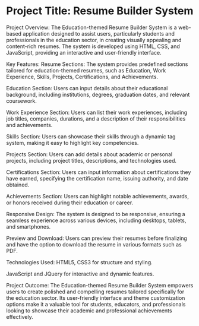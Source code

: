 # Project Title: Resume Builder System

Project Overview: The Education-themed Resume Builder System is a web-based application designed to assist users, particularly students and professionals in the education sector, in creating visually appealing and content-rich resumes. The system is developed using HTML, CSS, and JavaScript, providing an interactive and user-friendly interface.

Key Features:
Resume Sections:
The system provides predefined sections tailored for education-themed resumes, such as Education, Work Experience, Skills, Projects, Certifications, and Achievements.

Education Section:
Users can input details about their educational background, including institutions, degrees, graduation dates, and relevant coursework.

Work Experience Section:
Users can list their work experiences, including job titles, companies, durations, and a description of their responsibilities and achievements.

Skills Section:
Users can showcase their skills through a dynamic tag system, making it easy to highlight key competencies.

Projects Section:
Users can add details about academic or personal projects, including project titles, descriptions, and technologies used.

Certifications Section:
Users can input information about certifications they have earned, specifying the certification name, issuing authority, and date obtained.

Achievements Section:
Users can highlight notable achievements, awards, or honors received during their education or career.

Responsive Design:
The system is designed to be responsive, ensuring a seamless experience across various devices, including desktops, tablets, and smartphones.

Preview and Download:
Users can preview their resumes before finalizing and have the option to download the resume in various formats such as PDF.

Technologies Used:
HTML5, CSS3 for structure and styling.

JavaScript and JQuery for interactive and dynamic features.

Project Outcome:
The Education-themed Resume Builder System empowers users to create polished and compelling resumes tailored specifically for the education sector. Its user-friendly interface and theme customization options make it a valuable tool for students, educators, and professionals looking to showcase their academic and professional achievements effectively.
